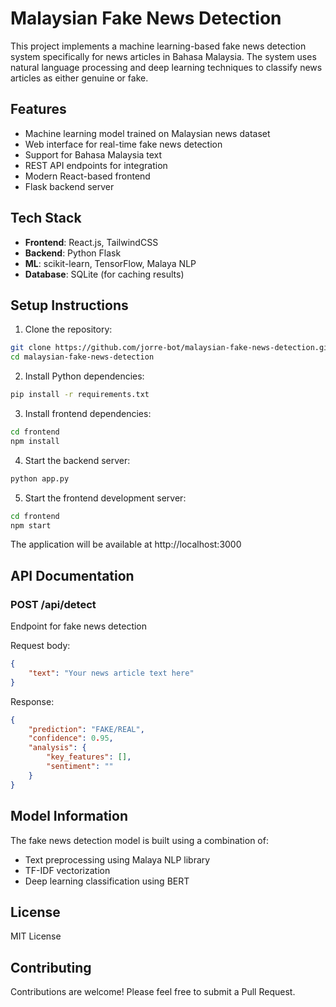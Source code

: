 # Malaysian Fake News Detection

This project implements a machine learning-based fake news detection system specifically for news articles in Bahasa Malaysia. The system uses natural language processing and deep learning techniques to classify news articles as either genuine or fake.

## Features

- Machine learning model trained on Malaysian news dataset
- Web interface for real-time fake news detection
- Support for Bahasa Malaysia text
- REST API endpoints for integration
- Modern React-based frontend
- Flask backend server

## Tech Stack

- **Frontend**: React.js, TailwindCSS
- **Backend**: Python Flask
- **ML**: scikit-learn, TensorFlow, Malaya NLP
- **Database**: SQLite (for caching results)

## Setup Instructions

1. Clone the repository:
```bash
git clone https://github.com/jorre-bot/malaysian-fake-news-detection.git
cd malaysian-fake-news-detection
```

2. Install Python dependencies:
```bash
pip install -r requirements.txt
```

3. Install frontend dependencies:
```bash
cd frontend
npm install
```

4. Start the backend server:
```bash
python app.py
```

5. Start the frontend development server:
```bash
cd frontend
npm start
```

The application will be available at http://localhost:3000

## API Documentation

### POST /api/detect
Endpoint for fake news detection

Request body:
```json
{
    "text": "Your news article text here"
}
```

Response:
```json
{
    "prediction": "FAKE/REAL",
    "confidence": 0.95,
    "analysis": {
        "key_features": [],
        "sentiment": ""
    }
}
```

## Model Information

The fake news detection model is built using a combination of:
- Text preprocessing using Malaya NLP library
- TF-IDF vectorization
- Deep learning classification using BERT

## License

MIT License

## Contributing

Contributions are welcome! Please feel free to submit a Pull Request. 